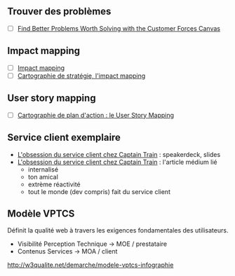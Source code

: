 ## Trouver des problèmes

- [ ] [Find Better Problems Worth Solving with the Customer Forces Canvas](https://blog.leanstack.com/the-updated-problem-interview-script-and-a-new-canvas-1e43ff267a5d)

## Impact mapping
- [ ] [Impact mapping](https://www.dropbox.com/s/46wuy5wloxged8s/impact-mapping.pdf?dl=0)
- [ ] [Cartographie de stratégie, l'impact mapping](http://www.areyouagile.com/2017/02/cartographie-strategie-impact-mapping/)

## User story mapping
- [ ] [Cartographie de plan d'action : le User Story Mapping](http://www.areyouagile.com/2017/01/cartographie-plan-action/)


## Service client exemplaire

- [L'obsession du service client chez Captain Train](https://speakerdeck.com/djo/lobsession-du-service-client-chez-captain-train) : speakerdeck, slides
- [L'obsession du service client chez Captain Train](https://medium.com/@djo/obsession-service-client-captain-train-cb0b91467fd9) : l'article médium lié
  - internalisé
  - ton amical
  - extrème réactivité
  - tout le monde (dev compris) fait du service client

## Modèle VPTCS

Définit la qualité web à travers les exigences fondamentales des utilisateurs.
- Visibilité Perception Technique -> MOE / prestataire
- Contenus Services -> MOA / client

http://w3qualite.net/demarche/modele-vptcs-infographie
